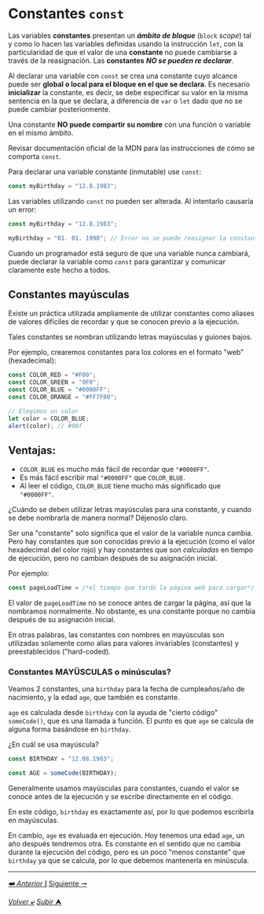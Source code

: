# Constantes `const`

Las variables **constantes** presentan un ***ámbito de bloque*** (`block` *scope*) tal y como lo hacen las variables definidas usando la instrucción `let`, con la particularidad de que el valor de una **constante** no puede cambiarse a través de la reasignación. Las **constantes** ***NO se pueden re declarar***.

Al declarar una variable con `const` se crea una constante cuyo alcance puede ser **global o local para el bloque en el que se declara**. Es necesario **inicializar** la constante, es decir, se debe especificar su valor en la misma sentencia en la que se declara, a diferencia de `var` o `let` dado que no se puede cambiar posteriormente.

Una constante **NO puede compartir su nombre** con una función o variable en el mismo ámbito.

Revisar documentación oficial de la MDN para las instrucciones de cómo se comporta `const`.

Para declarar una variable constante (inmutable) use `const`:

```js
const myBirthday = "12.8.1983";
```
Las variables utilizando `const` no pueden ser alterada. Al intentarlo causaría un error:

```js
const myBirthday = "12.8.1983";

myBirthday = "01. 01. 1998"; // Error no se puede reasignar la constante
```
Cuando un  programador está seguro de que una variable nunca cambiará, puede declarar la variable como `const` para garantizar y comunicar claramente este hecho a todos.

## Constantes mayúsculas

Existe un práctica utilizada ampliamente de utilizar constantes como aliases de valores difíciles de recordar y que se conocen previo a la ejecución.

Tales constantes se nombran utilizando letras mayúsculas y guiones bajos.

Por ejemplo, crearemos constantes para los colores en el formato "web" (hexadecimal):

```js
const COLOR_RED = "#F00";
const COLOR_GREEN = "0F0";
const COLOR_BLUE = "#0000FF";
const COLOR_ORANGE = "#FF7F00";

// Elegimos un color
let color = COLOR_BLUE;
alert(color); // #00f
```
## Ventajas:

* ``COLOR_BLUE`` es mucho más fácil de recordar que ``"#0000FF"``.
* Es más fácil escribir mal `"#0000FF"` que `COLOR_BLUE`.
* Al leer el código, `COLOR_BLUE` tiene mucho más significado que `"#0000FF"`.

¿Cuándo se deben utilizar letras mayúsculas para una constante, y cuando se debe nombrarla de manera normal?
Déjenoslo claro.

Ser una "constante" solo significa que el valor de la variable nunca cambia. Pero hay constantes que son conocidas previo a la ejecución (como el valor hexadecimal del color rojo) y hay constantes que son *calculadas* en tiempo de ejecución, pero no cambian después de su asignación inicial.

Por ejemplo:

```js
const pageLoadTime = /*el tiempo que tardó la página web para cargar*/;
```
El valor de `pageLoadTime` no se conoce antes de cargar la página, así que la nombramos normalmente. No obstante, es una constante porque no cambia después de su asignación inicial.

En otras palabras, las constantes con nombres en mayúsculas son utilizadas solamente como alias para valores invariables (constantes) y preestablecidos ("hard-coded).

### Constantes MAYÜSCULAS o minúsculas?

Veamos 2 constantes, una `birthday` para la fecha de cumpleaños/año de nacimiento, y la edad `age`, que también es constante.

`age` es calculada desde `birthday` con la ayuda de "cierto código" ``someCode()``, que es una llamada a función. El punto es que `age` se calcula de alguna forma basándose en `birthday`.

¿En cuál se usa mayúscula?

```js
const BIRTHDAY = "12.08.1983";

const AGE = someCode(BIRTHDAY);
```
Generalmente usamos mayúsculas para constantes, cuando el valor se conoce antes de la ejecución y se escribe directamente en el código.

En este código, `birthday` es exactamente así, por lo que podemos escribirla en mayúsculas.

En cambio, `age` es evaluada en ejecución. Hoy tenemos una edad `age`, un año después tendremos otra. Es constante en el sentido que no cambia durante la ejecución del código, pero es un poco "menos constante" que `birthday` ya que se calcula, por lo que debemos mantenerla en minúscula.

---

[**&#11176;** *Anterior* &#11007;](/JavaScript/TeoriaJS/002_variables.md "Variables") 
[Siguiente **&#129042;**](/JavaScript/TeoriaJS/003_tiposDeDatos.md "Datos")

[*Volver* **&ldca;**](/JavaScript/TeoriaJS/README.md "Regresar a página Principal") 
[*Subir* **&#11165;**](# "Ir al título")